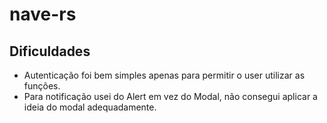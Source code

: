 # nave-rs

## Dificuldades

- Autenticação foi bem simples apenas para permitir o user utilizar as funções.
- Para notificação usei do Alert em vez do Modal, não consegui aplicar a ideia do modal adequadamente.
